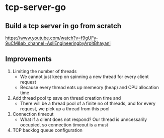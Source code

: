# tcp-server-go


## Build a tcp server in go from scratch

https://www.youtube.com/watch?v=f9gUFy-9uCM&ab_channel=AsliEngineeringbyArpitBhayani


## Improvements
1. Limiting the number of threads
    - We cannot just keep on spinning a new thread for every client request
    - Because every thread eats up memeory (heap) and CPU allocation time
2. Add thread pool tp save on thread creation time and
    - There will be a thread pool of a finite no of threads, and for every request, we pick up a thread from this pool
3. Connection timeout
    - What if a client does not respond? Our thread is unncessarily occupied, so connection timeout is a must
4. TCP backlog queue configuration